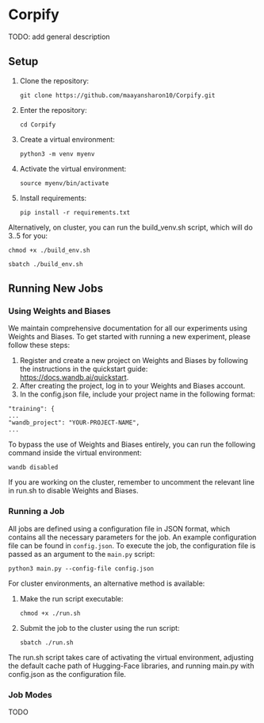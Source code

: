 # Corpify

TODO: add general description

## Setup

1. Clone the repository:

   ``` git clone https://github.com/maayansharon10/Corpify.git ```

2. Enter the repository:

   ```cd Corpify```

3. Create a virtual environment:

   ``` python3 -m venv myenv ```

4. Activate the virtual environment:

   ``` source myenv/bin/activate ```

5. Install requirements:

   ``` pip install -r requirements.txt ```

Alternatively, on cluster, you can run the build_venv.sh script, which will do 3..5 for you:

```chmod +x ./build_env.sh```

```sbatch ./build_env.sh ```

## Running New Jobs

### Using Weights and Biases

We maintain comprehensive documentation for all our experiments using Weights and Biases. To get started with running a
new experiment, please follow these steps:

1. Register and create a new project on Weights and Biases by following the instructions in the quickstart
   guide: https://docs.wandb.ai/quickstart.
2. After creating the project, log in to your Weights and Biases account.
3. In the config.json file, include your project name in the following format:

```   
"training": {
...
"wandb_project": "YOUR-PROJECT-NAME",
...

```

To bypass the use of Weights and Biases entirely, you can run the following command inside the virtual environment:

```wandb disabled```

If you are working on the cluster, remember to uncomment the relevant line in run.sh to disable Weights and Biases.

### Running a Job

All jobs are defined using a configuration file in JSON format, which contains all the necessary parameters for the job.
An example configuration file can be found in `config.json`. To execute the job, the configuration file is passed as an
argument to the `main.py` script:

``` python3 main.py --config-file config.json ```

For cluster environments, an alternative method is available:

1. Make the run script executable:

   ```chmod +x ./run.sh```

2. Submit the job to the cluster using the run script:

   ```sbatch ./run.sh```

The run.sh script takes care of activating the virtual environment, adjusting the default cache path of Hugging-Face
libraries, and running main.py with config.json as the configuration file.

### Job Modes

TODO




